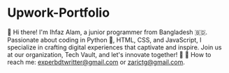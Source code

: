 # Upwork-Portfolio
👋 Hi there! I'm Ihfaz Alam, a junior programmer from Bangladesh 🇧🇩. Passionate about coding in Python 🐍, HTML, CSS, and JavaScript, I specialize in crafting digital experiences that captivate and inspire. Join us at our organization, Tech Vault, and let's innovate together! 🚀  📧 How to reach me: experbdtwritter@gmail.com or zarictg@gmail.com.
